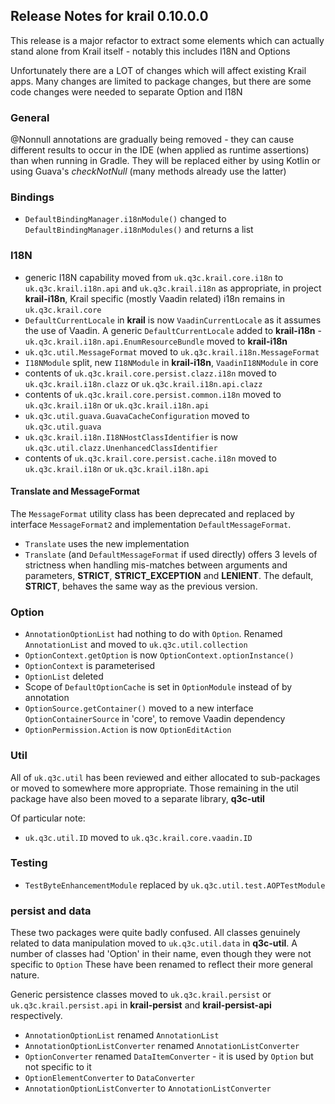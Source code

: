 ## Release Notes for krail 0.10.0.0

This release is a major refactor to extract some elements which can actually stand alone from Krail itself - notably this includes I18N and Options

Unfortunately there are a LOT of changes which will affect existing Krail apps. Many changes are limited to package changes, but there are some code changes
were needed to separate Option and I18N

### General

@Nonnull annotations are gradually being removed - they can cause different results to occur in the IDE (when applied as runtime assertions) than when running in Gradle.
They will be replaced either by using Kotlin or using Guava's *checkNotNull* (many methods already use the latter)

### Bindings

- `DefaultBindingManager.i18nModule()` changed to `DefaultBindingManager.i18nModules()` and returns a list

### I18N

- generic I18N capability moved from `uk.q3c.krail.core.i18n` to `uk.q3c.krail.i18n.api` and `uk.q3c.krail.i18n` as appropriate, in project **krail-i18n**, Krail specific (mostly Vaadin related) i18n remains in `uk.q3c.krail.core`  
- `DefaultCurrentLocale` in **krail** is now `VaadinCurrentLocale` as it assumes the use of Vaadin.  A generic `DefaultCurrentLocale` added to **krail-i18n**
-`uk.q3c.krail.i18n.api.EnumResourceBundle` moved to **krail-i18n**
- `uk.q3c.util.MessageFormat` moved to `uk.q3c.krail.i18n.MessageFormat`
- `I18NModule` split, new `I18NModule` in **krail-i18n**, `VaadinI18NModule` in core
- contents of `uk.q3c.krail.core.persist.clazz.i18n` moved to `uk.q3c.krail.i18n.clazz` or `uk.q3c.krail.i18n.api.clazz`
- contents of `uk.q3c.krail.core.persist.common.i18n` moved to `uk.q3c.krail.i18n` or `uk.q3c.krail.i18n.api`
- `uk.q3c.util.guava.GuavaCacheConfiguration` moved to `uk.q3c.util.guava`
- `uk.q3c.krail.i18n.I18NHostClassIdentifier` is now `uk.q3c.util.clazz.UnenhancedClassIdentifier`
- contents of `uk.q3c.krail.core.persist.cache.i18n` moved to `uk.q3c.krail.i18n` or `uk.q3c.krail.i18n.api`

#### Translate and MessageFormat

The `MessageFormat` utility class has been deprecated and replaced by interface `MessageFormat2` and implementation `DefaultMessageFormat`.
- `Translate` uses the new implementation 
- `Translate` (and `DefaultMessageFormat` if used directly) offers 3 levels of strictness when handling mis-matches between arguments and parameters, **STRICT**, **STRICT_EXCEPTION** and **LENIENT**. The default, **STRICT**, behaves the same way as the previous version.


### Option
- `AnnotationOptionList` had nothing to do with `Option`.  Renamed `AnnotationList` and moved to `uk.q3c.util.collection`
- `OptionContext.getOption` is now `OptionContext.optionInstance()`
- `OptionContext` is parameterised
- `OptionList` deleted
- Scope of `DefaultOptionCache` is set in `OptionModule` instead of by annotation
- `OptionSource.getContainer()` moved to a new interface `OptionContainerSource` in 'core', to remove Vaadin dependency
- `OptionPermission.Action` is now `OptionEditAction`

### Util
All of `uk.q3c.util` has been reviewed and either allocated to sub-packages or moved to somewhere more appropriate. Those remaining in the util package have also been moved to a separate library, **q3c-util** 

Of particular note:

- `uk.q3c.util.ID` moved to `uk.q3c.krail.core.vaadin.ID`


### Testing

- `TestByteEnhancementModule` replaced by `uk.q3c.util.test.AOPTestModule`

### persist and data

These two packages were quite badly confused.  All classes genuinely related to data manipulation moved to `uk.q3c.util.data` in **q3c-util**.  A number of classes had 'Option' in their name, even though they were not specific to `Option`
These have been renamed to reflect their more general nature.

Generic persistence classes moved to `uk.q3c.krail.persist` or `uk.q3c.krail.persist.api` in **krail-persist** and **krail-persist-api** respectively.

- `AnnotationOptionList` renamed `AnnotationList`
- `AnnotationOptionListConverter` renamed `AnnotationListConverter`
- `OptionConverter` renamed `DataItemConverter` - it is used by `Option` but not specific to it
- `OptionElementConverter` to `DataConverter`
- `AnnotationOptionListConverter` to `AnnotationListConverter`
